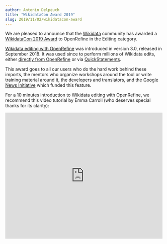 ```yaml
---
author: Antonin Delpeuch
title: "WikidataCon Award 2019"
slug: 2019/11/02/wikidatacon-award
---
```


We are pleased to announce that the [Wikidata](https://www.wikidata.org/wiki/Wikidata:Main_Page) community has awarded a [WikidataCon 2019 Award](https://commons.wikimedia.org/wiki/File:OpenRefine_WikidataCon_Award_winner.jpg) to OpenRefine in the <emph>Editing</emph> category.
<!--truncate-->
[Wikidata editing with OpenRefine](https://www.wikidata.org/wiki/Wikidata:Tools/OpenRefine/Editing) was introduced in version 3.0, released in September 2018. It was used since to perform millions of Wikidata edits, either [directly from OpenRefine](https://tools.wmflabs.org/editgroups/?tool=OR) or via [QuickStatements](https://www.wikidata.org/wiki/Help:QuickStatements).

This award goes to all our users who do the hard work behind these imports, the mentors who organize workshops around the tool or write training material around it, the developers and translators, and the [Google News Initiative](https://newsinitiative.withgoogle.com/) which funded this feature.

For a 10 minutes introduction to Wikidata editing with OpenRefine, we recommend this video tutorial by Emma Carroll (who deserves special thanks for its clarity):

<div class="video-wrapper">
 <iframe width="500" height="400" src="https://www.youtube.com/embed/wfS1qTKFQoI" frameborder="0"> </iframe>
</div>


